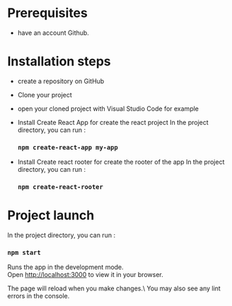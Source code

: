 # Prerequisites

- have an account Github.

# Installation steps

- create a repository on GitHub

- Clone your project

- open your cloned project with Visual Studio Code for example

- Install Create React App for create the react project
  In the project directory, you can run : 
  ### `npm create-react-app my-app`

- Install Create react rooter for create the rooter of the app
  In the project directory, you can run : 
  ### `npm create-react-rooter`

# Project launch

In the project directory, you can run :
### `npm start`

Runs the app in the development mode.\
Open [http://localhost:3000](http://localhost:3000) to view it in your browser.

The page will reload when you make changes.\ You may also see any lint errors in the console.
